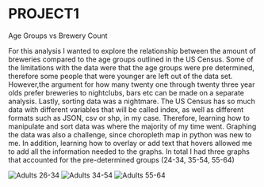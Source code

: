 # PROJECT1
Age Groups vs Brewery Count


  For this analysis I wanted to explore the relationship between the amount of breweries compared to the age groups outlined in the US Census. 
Some of the limitations with the data were that the age groups were pre determined, therefore some people that were younger are left out of the data set. However,the argument for how many twenty one through twenty three year olds prefer breweries to nightclubs, bars etc can be made on a separate analysis.  Lastly, sorting data was a nightmare. The US Census has so much data with different variables that will be called index, as well as different formats such as JSON, csv or shp, in my case. Therefore, learning how to manipulate and sort data was where the majority of my time went. Graphing the data was also a challenge, since choropleth map in python was new to me. In addition, learning how to overlay or add text that hovers allowed me to add all the information needed to the graphs. In total I had three graphs that accounted for the pre-determined groups (24-34, 35-54, 55-64) 

![Adults 26-34](https://user-images.githubusercontent.com/111663647/228099450-61bfafe6-c747-4404-95d2-c970b7e1ef59.jpeg)
![Adults 34-54](https://user-images.githubusercontent.com/111663647/228099493-44a7c960-0948-4b09-8631-bb8d1a7feb13.png)
![Adults 55-64](https://user-images.githubusercontent.com/111663647/228099502-84f285c6-169a-42b9-b490-aad5739cc0a7.png)
